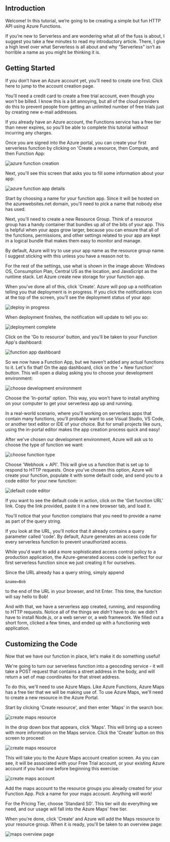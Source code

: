 ## Introduction
Welcome! In this tutorial, we’re going to be creating a simple but fun HTTP API using Azure Functions. 

If you’re new to Serverless and are wondering what all of the fuss is about, I suggest you take a few minutes to read my introductory article. There, I give a high level over what Serverless is all about and why “Serverless” isn’t as horrible a name as you might be thinking it is. 

## Getting Started
If you don’t have an Azure account yet, you’ll need to create one first. Click here to jump to the account creation page. 

You'll need a credit card to create a free trial account, even though you won't be billed. I know this is a bit annoying, but all of the cloud providers do this to prevent people from getting an unlimited number of free trials just by creating new e-mail addresses.

If you already have an Azure account, the Functions service has a free tier than never expires, so you’ll be able to complete this tutorial without incurring any charges. 

Once you are signed into the Azure portal, you can create your first serverless function by clicking on 'Create a resource, then Compute, and then Function App:

 ![azure function creation](images/create.png)

 Next, you'll see this screen that asks you to fill some information about your app:

 ![azure function app details](images/function-app.png)

 Start by choosing a name for your function app. Since it will be hosted on the azurewebsites.net domain, you'll need to pick a name that nobody else has used. 

 Next, you'll need to create a new Resource Group. Think of a resource group has a handy container that bundles up all of the bits of your app. This is helpful when your apps grow larger, because you can ensure that all of the functions, permissions, and other settings related to your app are kept in a logical bundle that makes them easy to monitor and manage. 

 By default, Azure will try to use your app name as the resource group name. I suggest sticking with this unless you have a reason not to. 

 For the rest of the settings, use what is shown in the image above: Windows OS, Consumption Plan, Central US as the location, and JavaScript as the runtime stack. Let Azure create new storage for your function app. 

 When you've done all of this, click 'Create'. Azure will pop up a notification telling you that deployment is in progress. If you click the notifications icon at the top of the screen, you'll see the deployment status of your app:

 ![deploy in progress](images/deploying.png)

 When deployment finishes, the notification will update to tell you so:

 ![deployment complete](images/deployed.png)

 Click on the 'Go to resource' button, and you'll be taken to your Function App's dashboard:

 ![function app dashboard](images/app-dash.png)

 So we now have a Function App, but we haven't added any actual functions to it. Let's fix that! On the app dashboard, click on the '+ New function' button. This will open a dialog asking you to choose your development environment:

 ![choose development environment](images/function-dev-env.png)

 Choose the 'In-portal' option. This way, you won't have to install anything on your computer to get your serverless app up and running. 

 In a real-world scenario, where you'll working on serverless apps that contain many functions, you'll probably want to use Visual Studio, VS Code, or another text editor or IDE of your choice. But for small projects like ours, using the in-portal editor makes the app creation process quick and easy! 

 After we've chosen our development environment, Azure will ask us to choose the type of function we want:

 ![choose function type](images/function-type.png)

 Choose 'Webhook + API'. This will give us a function that is set up to respond to HTTP requests. Once you've chosen this option, Azure will create your function, populate it with some default code, and send you to a code editor for your new function:

 ![default code editor](images/default-code.png)

 If you want to see the default code in action, click on the 'Get function URL' link. Copy the link provided, paste it in a new browser tab, and load it. 

 You'll notice that your function complains that you need to provide a name as part of the query string. 

 If you look at the URL, you'll notice that it already contains a query parameter called 'code'. By default, Azure generates an access code for every serverless function to prevent unauthorized access. 

 While you'd want to add a more sophisticated access control policy to a production application, the Azure-generated access code is perfect for our first serverless function since we just creating it for ourselves. 

 Since the URL already has a query string, simply append
 ```
 &name=Bob
 ```
 to the end of the URL in your browser, and hit Enter. This time, the function will say hello to Bob! 

 And with that, we have a serverless app created, running, and responding to HTTP requests. Notice all of the things we *didn't* have to do: we didn't have to install Node.js, or a web server or, a web framework. We filled out a short form, clicked a few times, and ended up with a functioning web application. 

 ## Customizing the Code

Now that we have our function in place, let's make it do something useful! 

We're going to turn our serverless function into a geocoding service - it will take a POST request that contains a street address in the body, and will return a set of map coordinates for that street address. 

To do this, we'll need to use Azure Maps. Like Azure Functions, Azure Maps has a free tier that we will be making use of. To use Azure Maps, we'll need to create a new resource in the Azure Portal. 

Start by clicking 'Create resource', and then enter 'Maps' in the search box:

![create maps resource](images/search-for-maps.png)

In the drop down box that appears, click 'Maps'. This will bring up a screen with more information on the Maps service. Click the 'Create' button on this screen to proceed:

![create maps resource](images/create-maps-resource.png)

This will take you to the Azure Maps account creation screen. As you can see, it will be associated with your Free Trial account, or your existing Azure account if you had one before beginning this exercise:

![create maps account](images/create-maps-account.png)

Add the maps account to the resource groups you already created for your Function App. Pick a name for your maps account. Anything will work! 

For the Pricing Tier, choose 'Standard S0'. This tier will do everything we need, and our usage will fall into the Azure Maps' free tier. 

When you're done, click 'Create' and Azure will add the Maps resource to your resource group. When it is ready, you'll be taken to an overview page:

![maps overview page](images/maps-overview.png)

